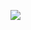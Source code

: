![](https://64.media.tumblr.com/9b22ddf1aa405173291459430c9d7a0d/674a2f1f23cab22a-25/s250x400/df615d4bcfb1b4fe170ab0ebfd25cb9e5df08eb1.gifv)
